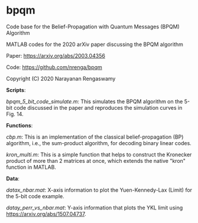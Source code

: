 # bpqm
Code base for the Belief-Propagation with Quantum Messages (BPQM) Algorithm

MATLAB codes for the 2020 arXiv paper discussing the BPQM algorithm

Paper: https://arxiv.org/abs/2003.04356

Code: https://github.com/nrenga/bpqm

Copyright (C) 2020  Narayanan Rengaswamy


**Scripts**:

*bpqm_5_bit_code_simulate.m*: This simulates the BPQM algorithm on the 5-bit code discussed in the paper and reproduces the simulation curves in Fig. 14.



**Functions**:

*cbp.m*: This is an implementation of the classical belief-propagation (BP) algorithm, i.e., the sum-product algorithm, for decoding binary linear codes.

*kron_multi.m*: This is a simple function that helps to construct the Kronecker product of more than 2 matrices at once, which extends the native "kron" function in MATLAB.



**Data**:

*datax_nbar.mat*: X-axis information to plot the Yuen-Kennedy-Lax (Limit) for the 5-bit code example.

*datay_perr_vs_nbar.mat*: Y-axis information that plots the YKL limit using https://arxiv.org/abs/1507.04737.